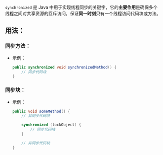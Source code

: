 `synchronized` 是 Java 中用于实现线程同步的关键字，它的**主要作用**是确保多个线程之间对共享资源的互斥访问，保证**同一时刻**只有一个线程访问代码块或方法。
## 用法：
### 同步方法：
   - 示例：
     ```java
     public synchronized void synchronizedMethod() {
         // 同步代码块
     }
     ```

### 同步块：
   - 示例：
     ```java
     public void someMethod() {
         // 非同步代码块

         synchronized (lockObject) {
             // 同步代码块
         }

         // 非同步代码块
     }
     ```
